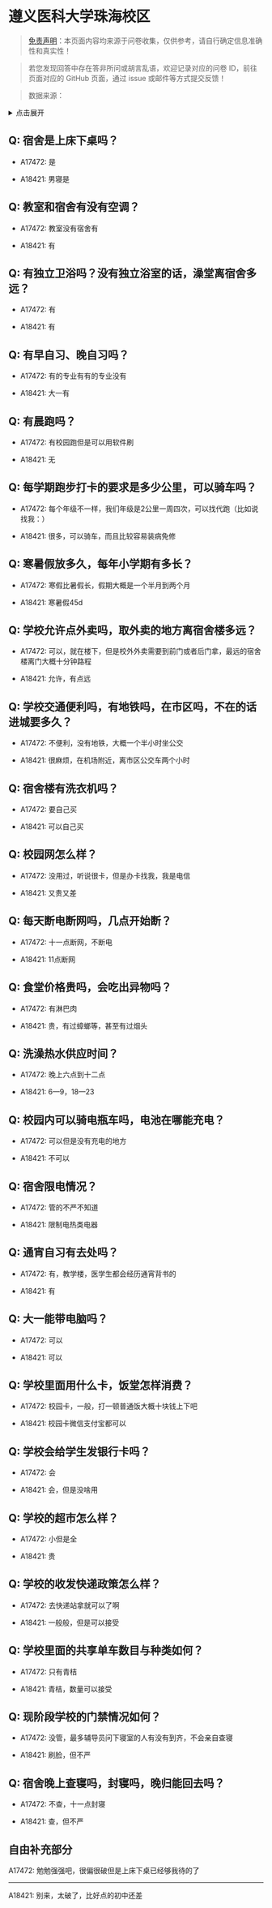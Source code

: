 # 遵义医科大学珠海校区

> [免责声明](https://colleges.chat/#_3)：本页面内容均来源于问卷收集，仅供参考，请自行确定信息准确性和真实性！

> 若您发现回答中存在答非所问或胡言乱语，欢迎记录对应的问卷 ID，前往页面对应的 GitHub 页面，通过 issue 或邮件等方式提交反馈！

> 数据来源：

<details><summary>点击展开</summary>
<ul>
<li>A17472: 匿名 (2023 年 06 月)</li>
<li>A18421: 匿名 (2023 年 06 月)</li>
</ul>
</details>

## Q: 宿舍是上床下桌吗？

- A17472: 是

- A18421: 男寝是

## Q: 教室和宿舍有没有空调？

- A17472: 教室没有宿舍有

- A18421: 有

## Q: 有独立卫浴吗？没有独立浴室的话，澡堂离宿舍多远？

- A17472: 有

- A18421: 有

## Q: 有早自习、晚自习吗？

- A17472: 有的专业有有的专业没有

- A18421: 大一有

## Q: 有晨跑吗？

- A17472: 有校园跑但是可以用软件刷

- A18421: 无

## Q: 每学期跑步打卡的要求是多少公里，可以骑车吗？

- A17472: 每个年级不一样，我们年级是2公里一周四次，可以找代跑（比如说找我：）

- A18421: 很多，可以骑车，而且比较容易装病免修

## Q: 寒暑假放多久，每年小学期有多长？

- A17472: 寒假比暑假长，假期大概是一个半月到两个月

- A18421: 寒暑假45d

## Q: 学校允许点外卖吗，取外卖的地方离宿舍楼多远？

- A17472: 可以，就在楼下，但是校外外卖需要到前门或者后门拿，最远的宿舍楼离门大概十分钟路程

- A18421: 允许，有点远

## Q: 学校交通便利吗，有地铁吗，在市区吗，不在的话进城要多久？

- A17472: 不便利，没有地铁，大概一个半小时坐公交

- A18421: 很麻烦，在机场附近，离市区公交车两个小时

## Q: 宿舍楼有洗衣机吗？

- A17472: 要自己买

- A18421: 可以自己买

## Q: 校园网怎么样？

- A17472: 没用过，听说很卡，但是办卡找我，我是电信

- A18421: 又贵又差

## Q: 每天断电断网吗，几点开始断？

- A17472: 十一点断网，不断电

- A18421: 11点断网

## Q: 食堂价格贵吗，会吃出异物吗？

- A17472: 有淋巴肉

- A18421: 贵，有过蟑螂等，甚至有过烟头

## Q: 洗澡热水供应时间？

- A17472: 晚上六点到十二点

- A18421: 6—9，18—23

## Q: 校园内可以骑电瓶车吗，电池在哪能充电？

- A17472: 可以但是没有充电的地方

- A18421: 不可以

## Q: 宿舍限电情况？

- A17472: 管的不严不知道

- A18421: 限制电热类电器

## Q: 通宵自习有去处吗？

- A17472: 有，教学楼，医学生都会经历通宵背书的

- A18421: 有

## Q: 大一能带电脑吗？

- A17472: 可以

- A18421: 可以

## Q: 学校里面用什么卡，饭堂怎样消费？

- A17472: 校园卡，一般，打一顿普通饭大概十块钱上下吧

- A18421: 校园卡微信支付宝都可以

## Q: 学校会给学生发银行卡吗？

- A17472: 会

- A18421: 会，但是没啥用

## Q: 学校的超市怎么样？

- A17472: 小但是全

- A18421: 贵

## Q: 学校的收发快递政策怎么样？

- A17472: 去快递站拿就可以了啊

- A18421: 一般般，但是可以接受

## Q: 学校里面的共享单车数目与种类如何？

- A17472: 只有青桔

- A18421: 青桔，数量可以接受

## Q: 现阶段学校的门禁情况如何？

- A17472: 没管，最多辅导员问下寝室的人有没有到齐，不会亲自查寝

- A18421: 刷脸，但不严

## Q: 宿舍晚上查寝吗，封寝吗，晚归能回去吗？

- A17472: 不查，十一点封寝

- A18421: 查，但不严

## 自由补充部分

A17472: 勉勉强强吧，很偏很破但是上床下桌已经够我待的了

***

A18421: 别来，太破了，比好点的初中还差